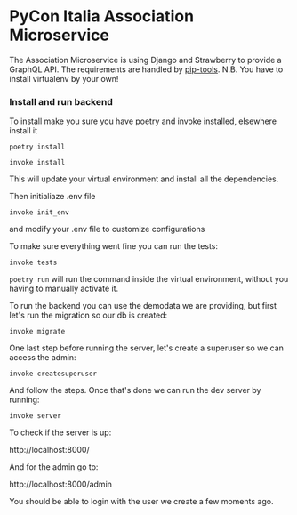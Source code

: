 # PyCon Italia Association Microservice

The Association Microservice is using Django and Strawberry to provide a GraphQL API. The
requirements are handled by [pip-tools](https://github.com/jazzband/pip-tools).
N.B. You have to install virtualenv by your own!


### Install and run backend


To install make you sure you have poetry and invoke installed, elsewhere install it

    poetry install

    invoke install

This will update your virtual environment and install all the dependencies.

Then initialiaze .env file

    invoke init_env

and modify your .env file to customize configurations

To make sure everything went fine you can run the tests:

    invoke tests

`poetry run` will run the command inside the virtual environment, without you
having to manually activate it.

To run the backend you can use the demodata we are providing, but first let's
run the migration so our db is created:

    invoke migrate

One last step before running the server, let's create a superuser so we can
access the admin:

    invoke createsuperuser

And follow the steps. Once that's done we can run the dev server by running:

    invoke server

To check if the server is up:

http://localhost:8000/

And for the admin go to:

http://localhost:8000/admin

You should be able to login with the user we create a few moments ago.
